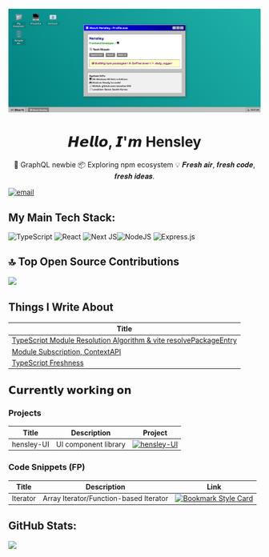![Profile Header](./assets/header.png)

<h1 align="center"> 𝙃𝙚𝙡𝙡𝙤, 𝙄'𝙢 Hensley</h1>  
<p align="center">
🔗 GraphQL newbie
📦 Exploring npm ecosystem
💡 𝑭𝒓𝒆𝒔𝒉 𝒂𝒊𝒓, 𝒇𝒓𝒆𝒔𝒉 𝒄𝒐𝒅𝒆, 𝒇𝒓𝒆𝒔𝒉 𝒊𝒅𝒆𝒂𝒔.
<br/>
</p>

[![email](https://img.shields.io/badge/Email-D14836?logo=gmail&logoColor=white)](mailto:hyunsujoo0609@gmail.com) 

## My Main Tech Stack:
 ![TypeScript](https://img.shields.io/badge/typescript-%23007ACC.svg?style=for-the-badge&logo=typescript&logoColor=white) ![React](https://img.shields.io/badge/react-%2320232a.svg?style=for-the-badge&logo=react&logoColor=%2361DAFB) ![Next JS](https://img.shields.io/badge/Next-black?style=for-the-badge&logo=next.js&logoColor=white)![NodeJS](https://img.shields.io/badge/node.js-6DA55F?style=for-the-badge&logo=node.js&logoColor=white)
 ![Express.js](https://img.shields.io/badge/express.js-%23404d59.svg?style=for-the-badge&logo=express&logoColor=%2361DAFB)

## 🔝 Top Open Source Contributions
![](https://github-contributor-stats.vercel.app/api?username=sooster910&limit=5&theme=gruvbox&combine_all_yearly_contributions=true)

## Things I Write About
| Title      |
|------------|
| [TypeScript Module Resolution Algorithm & vite resolvePackageEntry](https://www.hyunsujoo.wiki/posts/typescript-module-resolution-vite/)
| [Module Subscription, ContextAPI](https://www.hyunsujoo.wiki/posts/global_state_thought/) |
| [TypeScript Freshness](https://www.hyunsujoo.wiki/posts/freshness/)|

## 𝗖𝘂𝗿𝗿𝗲𝗻𝘁𝗹𝘆 𝘄𝗼𝗿𝗸𝗶𝗻𝗴 𝗼𝗻 

### Projects
| Title      |   Description    | Project |
|------------|------------|------------|
| hensley-UI | UI component library  | [![hensley-UI](https://svg.bookmark.style/api?url=https://github.com/sooster910/hensley-ui&mode=light&style=horizontal)](https://github.com/sooster910/hensley-ui) |

### Code Snippets (FP)

| Title      |   Description    | Link     |
|------------|------------|------------|
| Iterator    | Array Iterator/Function-based Iterator | [![Bookmark Style Card](https://svg.bookmark.style/api?url=https://gist.github.com/sooster910/aadbc19f22fcf8de020b673594568acd&mode=light&style=horizontal)](https://gist.github.com/sooster910/aadbc19f22fcf8de020b673594568acd) |

## GitHub Stats:
![](https://github-readme-stats.vercel.app/api?username=sooster910&theme=gruvbox&hide_border=true&include_all_commits=false&count_private=false)<br/>


<!-- ## Algorithm Learning Path: Consistency Through LeetCode
 ![LeetCode Stats](https://leetcard.jacoblin.cool/suya9880?theme=nord&font=Cantarell&ext=heatmap) [![Solved.ac Profile](http://mazassumnida.wtf/api/v2/generate_badge?boj=algo_sue)](https://solved.ac/백준아이디/) -->
